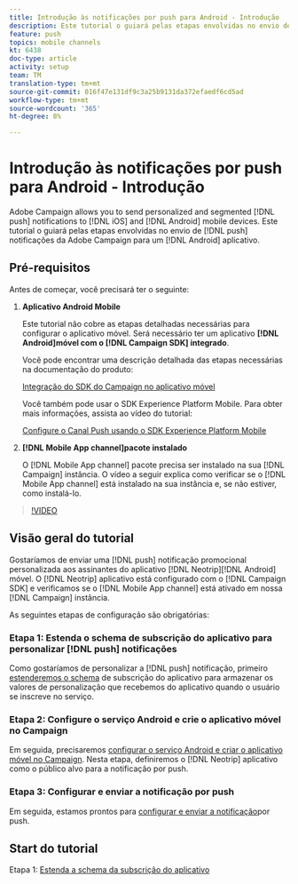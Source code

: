```yaml
---
title: Introdução às notificações por push para Android - Introdução
description: Este tutorial o guiará pelas etapas envolvidas no envio de notificações por push do Adobe Campaign e no recebimento dessas notificações no aplicativo Android.
feature: push
topics: mobile channels
kt: 6438
doc-type: article
activity: setup
team: TM
translation-type: tm+mt
source-git-commit: 016f47e131df9c3a25b9131da372efaedf6cd5ad
workflow-type: tm+mt
source-wordcount: '365'
ht-degree: 8%

---
```



# Introdução às notificações por push para Android - Introdução

Adobe Campaign allows you to send personalized and segmented [!DNL push] notifications to [!DNL iOS] and [!DNL Android] mobile devices. Este tutorial o guiará pelas etapas envolvidas no envio de [!DNL push] notificações da Adobe Campaign para um [!DNL Android] aplicativo.

## Pré-requisitos

Antes de começar, você precisará ter o seguinte:

1) **Aplicativo Android Mobile**

   Este tutorial não cobre as etapas detalhadas necessárias para configurar o aplicativo móvel. Será necessário ter um aplicativo **[!DNL Android]móvel com o [!DNL Campaign SDK] integrado**.

   Você pode encontrar uma descrição detalhada das etapas necessárias na documentação do produto:

   [Integração do SDK do Campaign no aplicativo móvel](https://experienceleague.adobe.com/docs/campaign-classic/using/sending-messages/sending-push-notifications/integrating-campaign-sdk-into-the-mobile-application.html)

   Você também pode usar o SDK Experience Platform Mobile. Para obter mais informações, assista ao vídeo do tutorial:

   [Configure o Canal Push usando o SDK Experience Platform Mobile](https://experienceleague.adobe.com/docs/campaign-classic-learn/tutorials/sending-messages/push-channel/configure-push-using-aep-mobile-sdk.html)

2) **[!DNL Mobile App channel]pacote instalado**

   O [!DNL Mobile App channel] pacote precisa ser instalado na sua [!DNL Campaign] instância. O vídeo a seguir explica como verificar se o [!DNL Mobile App channel] está instalado na sua instância e, se não estiver, como instalá-lo.

>[!VIDEO](https://video.tv.adobe.com/v/326544?quality=12)

## Visão geral do tutorial

Gostaríamos de enviar uma [!DNL push] notificação promocional personalizada aos assinantes do aplicativo [!DNL Neotrip][!DNL Android] móvel. O [!DNL Neotrip] aplicativo está configurado com o [!DNL Campaign SDK] e verificamos se o [!DNL Mobile App channel] está ativado em nossa [!DNL Campaign] instância.

As seguintes etapas de configuração são obrigatórias:

### Etapa 1: Estenda o schema de subscrição do aplicativo para personalizar [!DNL push] notificações

Como gostaríamos de personalizar a [!DNL push] notificação, primeiro [estenderemos o schema](/help/tutorial-getting-started-with-push-notifications-for-android/extending-the-app-subscription-schema.md) de subscrição do aplicativo para armazenar os valores de personalização que recebemos do aplicativo quando o usuário se inscreve no serviço.

### Etapa 2: Configure o serviço Android e crie o aplicativo móvel no Campaign

Em seguida, precisaremos [configurar o serviço Android e criar o aplicativo móvel no Campaign](/help/tutorial-getting-started-with-push-notifications-for-android/configuring-an-android-service-in-campaign.md). Nesta etapa, definiremos o [!DNL Neotrip] aplicativo como o público alvo para a notificação por push.

### Etapa 3: Configurar e enviar a notificação por push

Em seguida, estamos prontos para [configurar e enviar a notificação](/help/tutorial-getting-started-with-push-notifications-for-android/configuring-and-sending-push-notifications.md)por push.

## Start do tutorial

Etapa 1: [Estenda a schema da subscrição do aplicativo](/help/tutorial-getting-started-with-push-notifications-for-android/extending-the-app-subscription-schema.md)
